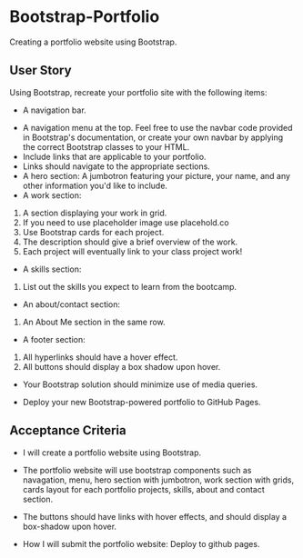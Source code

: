 # Bootstrap-Portfolio

Creating a portfolio website using Bootstrap.

## User Story

Using Bootstrap, recreate your portfolio site with the following items:

- A navigation bar.

* A navigation menu at the top. Feel free to use the navbar code provided in Bootstrap's documentation, or create your own navbar by applying the correct Bootstrap classes to your HTML.
* Include links that are applicable to your portfolio.
* Links should navigate to the appropriate sections.
* A hero section: A jumbotron featuring your picture, your name, and any other information you'd like to include.
* A work section:

1. A section displaying your work in grid.
2. If you need to use placeholder image use placehold.co
3. Use Bootstrap cards for each project.
4. The description should give a brief overview of the work.
5. Each project will eventually link to your class project work!

- A skills section:

1. List out the skills you expect to learn from the bootcamp.

- An about/contact section:

1. An About Me section in the same row.

- A footer section:

1. All hyperlinks should have a hover effect.
2. All buttons should display a box shadow upon hover.

- Your Bootstrap solution should minimize use of media queries.

* Deploy your new Bootstrap-powered portfolio to GitHub Pages.

## Acceptance Criteria

- I will create a portfolio website using Bootstrap.

- The portfolio website will use bootstrap components such as navagation, menu, hero section with jumbotron, work section with grids, cards layout for each portfolio projects, skills, about and contact section.

- The buttons should have links with hover effects, and should display a box-shadow upon hover.

- How I will submit the portfolio website: Deploy to github pages.
